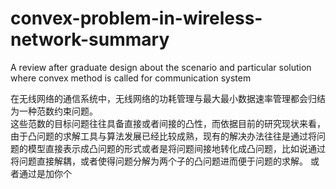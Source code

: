 # convex-problem-in-wireless-network-summary
A review after graduate design about the scenario and particular solution where convex method is called for communication system
  
  在无线网络的通信系统中，无线网络的功耗管理与最大最小数据速率管理都会归结为一种范数约束问题。  
  这些范数的目标问题往往具备直接或者间接的凸性，而依据目前的研究现状来看，由于凸问题的求解工具与算法发展已经比较成熟，现有的解决办法往往是通过将问题的模型直接表示成凸问题的形式或者是将问题间接地转化成凸问题，比如说通过将问题直接解耦，或者使得问题分解为两个子的凸问题进而便于问题的求解。 
  或者通过是加你个
